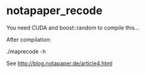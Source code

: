 notapaper_recode
================

You need CUDA and boost::random to compile this...

After compilation:

./maprecode -h

See http://blog.notapaper.de/article4.html
